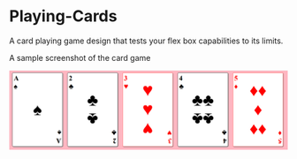 # Playing-Cards
A card playing game design that tests your flex box capabilities to its limits.

A sample screenshot of the card game

![alt text](image.png)